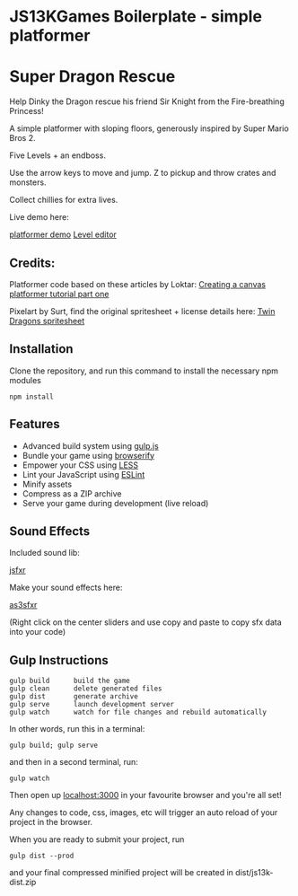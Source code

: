 # JS13KGames Boilerplate - simple platformer

# Super Dragon Rescue

Help Dinky the Dragon rescue his friend Sir Knight from the Fire-breathing Princess!

A simple platformer with sloping floors, generously inspired by Super Mario Bros 2.

Five Levels + an endboss.

Use the arrow keys to move and jump.
Z to pickup and throw crates and monsters.

Collect chillies for extra lives.

Live demo here:

[platformer demo](https://madmarcel.github.io/js13k2015/)
[Level editor](https://madmarcel.github.io/js13k2015/leveleditor/)

## Credits:

Platformer code based on these articles by Loktar:
[Creating a canvas platformer tutorial part one](http://www.somethinghitme.com/2013/01/09/creating-a-canvas-platformer-tutorial-part-one/)

Pixelart by Surt, find the original spritesheet + license details here:
[Twin Dragons spritesheet](http://opengameart.org/content/twin-dragons)

## Installation

Clone the repository, and run this command to install the necessary npm modules

```
npm install
```

## Features

* Advanced build system using [gulp.js](http://gulpjs.com/)
* Bundle your game using [browserify](http://browserify.org/)
* Empower your CSS using [LESS](http://lesscss.org/)
* Lint your JavaScript using [ESLint](http://eslint.org/)
* Minify assets
* Compress as a ZIP archive
* Serve your game during development (live reload)

## Sound Effects

Included sound lib:

[jsfxr](https://github.com/mneubrand/jsfxr)

Make your sound effects here:

[as3sfxr](http://www.superflashbros.net/as3sfxr/)

(Right click on the center sliders and use copy and paste to copy sfx data into your code)

## Gulp Instructions
```
gulp build		build the game
gulp clean		delete generated files
gulp dist       generate archive
gulp serve		launch development server
gulp watch		watch for file changes and rebuild automatically
```

In other words, run this in a terminal:
```
gulp build; gulp serve
```

and then in a second terminal, run:
```
gulp watch
```

Then open up [localhost:3000](http://localhost:3000) in your favourite browser and you're all set!

Any changes to code, css, images, etc will trigger an auto reload of your project in the browser.

When you are ready to submit your project, run

```
gulp dist --prod
```

and your final compressed minified project will be created in dist/js13k-dist.zip
